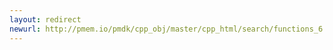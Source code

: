 ```yaml
---
layout: redirect
newurl: http://pmem.io/pmdk/cpp_obj/master/cpp_html/search/functions_6.html
---
```

